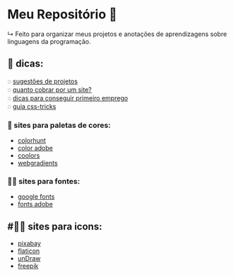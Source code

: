 
# Meu Repositório 🚀
  ↳  Feito para organizar meus projetos e anotações de aprendizagens sobre linguagens da programação.

##

##  🧠 dicas: 

◌ [sugestões de projetos](https://github.com/rafaballerini/10ProjetosHTMLeCSS)<br>
◌ [quanto cobrar por um site?](https://github.com/rafaballerini/QuantoCobrarPorSite)<br>
◌ [dicas para conseguir primeiro emprego](https://youtu.be/kjIgcgqqh38)<br>
◌ [guia css-tricks](https://css-tricks.com/snippets/css/a-guide-to-flexbox/)

### 🎨 sites para paletas de cores:

- [colorhunt](https://colorhunt.co/)<br>
- [color adobe](https://color.adobe.com/pt/create/color-wheel)<br>
- [coolors](https://coolors.co/)<br>
- [webgradients](https://webgradients.com/)<br>

### 👩‍💻 sites para fontes:
- [google fonts](https://fonts.google.com/)<br>
- [fonts adobe](https://fonts.adobe.com/)<br>

## #🏻‍🦲 sites para icons:
- [pixabay](https://pixabay.com/pt/)<br>
- [flaticon](https://www.flaticon.com/)<br>
- [unDraw](https://undraw.co/illustrations)
- [freepik](https://www.freepik.com/)
